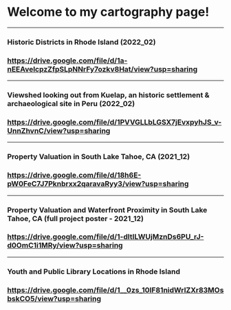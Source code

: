 # Welcome to my cartography page!
-----------------------------
### Historic Districts in Rhode Island (2022_02)
### https://drive.google.com/file/d/1a-nEEAvelcpzZfpSLpNNrFy7ozkv8Hat/view?usp=sharing     
-----------------------------
### Viewshed looking out from Kuelap, an historic settlement & archaeological site in Peru (2022_02)
### https://drive.google.com/file/d/1PVVGLLbLGSX7jEvxpyhJS_v-UnnZhvnC/view?usp=sharing      
-----------------------------
### Property Valuation in South Lake Tahoe, CA (2021_12)
### https://drive.google.com/file/d/18h6E-pW0FeC7J7Pknbrxx2qaravaRyy3/view?usp=sharing       
-----------------------------
### Property Valuation and Waterfront Proximity in South Lake Tahoe, CA (full project poster - 2021_12)
### https://drive.google.com/file/d/1-dItILWUjMznDs6PU_rJ-d0OmC1i1MRy/view?usp=sharing         
-----------------------------
### Youth and Public Library Locations in Rhode Island
### https://drive.google.com/file/d/1__0zs_10IF81nidWrIZXr83MOsbskCO5/view?usp=sharing        
